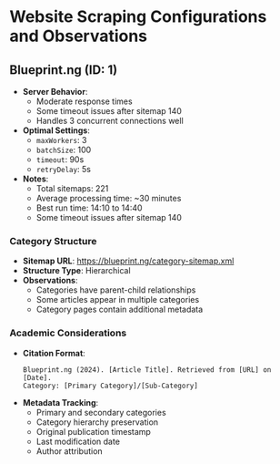 # Website Scraping Configurations and Observations

## Blueprint.ng (ID: 1)

- **Server Behavior**:
  - Moderate response times
  - Some timeout issues after sitemap 140
  - Handles 3 concurrent connections well
- **Optimal Settings**:
  - `maxWorkers`: 3
  - `batchSize`: 100
  - `timeout`: 90s
  - `retryDelay`: 5s
- **Notes**:
  - Total sitemaps: 221
  - Average processing time: ~30 minutes
  - Best run time: 14:10 to 14:40
  - Some timeout issues after sitemap 140

### Category Structure

- **Sitemap URL**: https://blueprint.ng/category-sitemap.xml
- **Structure Type**: Hierarchical
- **Observations**:
  - Categories have parent-child relationships
  - Some articles appear in multiple categories
  - Category pages contain additional metadata

### Academic Considerations

- **Citation Format**:
  ```
  Blueprint.ng (2024). [Article Title]. Retrieved from [URL] on [Date].
  Category: [Primary Category]/[Sub-Category]
  ```
- **Metadata Tracking**:
  - Primary and secondary categories
  - Category hierarchy preservation
  - Original publication timestamp
  - Last modification date
  - Author attribution
